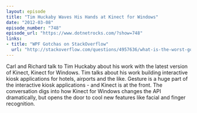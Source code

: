 ```yaml
---
layout: episode
title: "Tim Huckaby Waves His Hands at Kinect for Windows"
date: "2012-03-08"
episode_number: "748"
episode_url: "https://www.dotnetrocks.com/?show=748"
links:
- title: "WPF Gotchas on StackOverflow"
  url: "http://stackoverflow.com/questions/4957636/what-is-the-worst-gotcha-in-wpf"
---
```


Carl and Richard talk to Tim Huckaby about his work with the latest version of Kinect, Kinect for Windows. Tim talks about his work building interactive kiosk applications for hotels, airports and the like. Gesture is a huge part of the interactive kiosk applications - and Kinect is at the front. The conversation digs into how Kinect for Windows changes the API dramatically, but opens the door to cool new features like facial and finger recognition.
